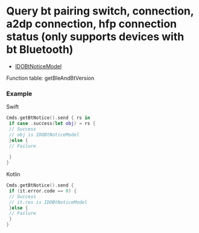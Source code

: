 # Query bt pairing switch, connection, a2dp connection, hfp connection status (only supports devices with bt Bluetooth)
* [IDOBtNoticeModel](../model/IDOBtNoticeModel.md)

Function table: getBleAndBtVersion

### Example 

Swift
```swift
Cmds.getBtNotice().send { rs in
 if case .success(let obj) = rs {
 // Success
 // obj is IDOBtNoticeModel
 }else {
 // Failure
 
 }
}
```

Kotlin
```kotlin
Cmds.getBtNotice().send {
 if (it.error.code == 0) {
 // Success
 // it.res is IDOBtNoticeModel
 }else {
 // Failure
 }
}
```

